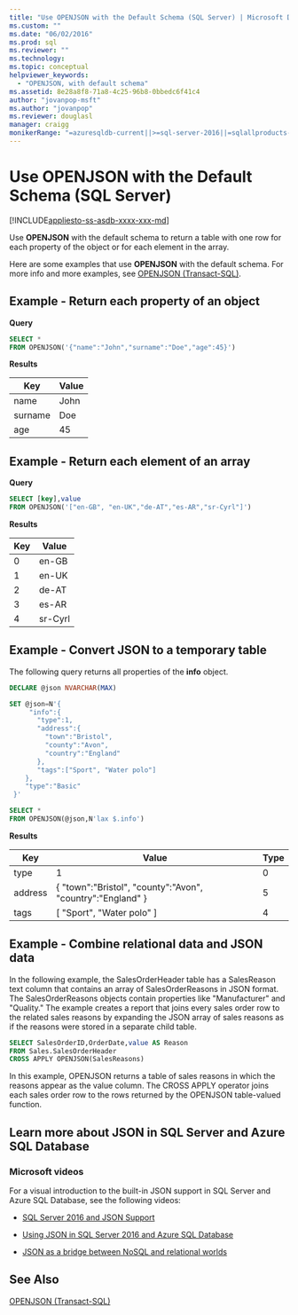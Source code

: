 ```yaml
---
title: "Use OPENJSON with the Default Schema (SQL Server) | Microsoft Docs"
ms.custom: ""
ms.date: "06/02/2016"
ms.prod: sql
ms.reviewer: ""
ms.technology: 
ms.topic: conceptual
helpviewer_keywords: 
  - "OPENJSON, with default schema"
ms.assetid: 8e28a8f8-71a8-4c25-96b8-0bbedc6f41c4
author: "jovanpop-msft"
ms.author: "jovanpop"
ms.reviewer: douglasl
manager: craigg
monikerRange: "=azuresqldb-current||>=sql-server-2016||=sqlallproducts-allversions||>=sql-server-linux-2017||=azuresqldb-mi-current"
---
```

# Use OPENJSON with the Default Schema (SQL Server)
[!INCLUDE[appliesto-ss-asdb-xxxx-xxx-md](../../includes/appliesto-ss-asdb-xxxx-xxx-md.md)]

  Use **OPENJSON** with the default schema to return a table with one row for each property of the object or for each element in the array.  
  
 Here are some examples that use **OPENJSON** with the default schema. For more info and more examples, see [OPENJSON &#40;Transact-SQL&#41;](../../t-sql/functions/openjson-transact-sql.md).  
  
## Example - Return each property of an object  
 **Query**  
  
```sql  
SELECT *
FROM OPENJSON('{"name":"John","surname":"Doe","age":45}') 
```  
  
 **Results**  
  
|Key|Value|  
|---------|-----------|  
|name|John|  
|surname|Doe|  
|age|45|  
  
## Example - Return each element of an array  
 **Query**  
  
```sql  
SELECT [key],value
FROM OPENJSON('["en-GB", "en-UK","de-AT","es-AR","sr-Cyrl"]') 
```  
  
 **Results**  
  
|Key|Value|  
|---------|-----------|  
|0|en-GB|  
|1|en-UK|  
|2|de-AT|  
|3|es-AR|  
|4|sr-Cyrl|  
  
## Example - Convert JSON to a temporary table  
 The following query returns all properties of the **info** object.  
  
```sql  
DECLARE @json NVARCHAR(MAX)

SET @json=N'{  
     "info":{    
       "type":1,  
       "address":{    
         "town":"Bristol",  
         "county":"Avon",  
         "country":"England"  
       },  
       "tags":["Sport", "Water polo"]  
    },  
    "type":"Basic"  
 }'

SELECT *
FROM OPENJSON(@json,N'lax $.info')
```  
  
 **Results**  
  
|Key|Value|Type|  
|---------|-----------|----------|  
|type|1|0|  
|address|{ "town":"Bristol", "county":"Avon", "country":"England" }|5|  
|tags|[ "Sport", "Water polo" ]|4|  
  
## Example - Combine relational data and JSON data  
 In the following example, the SalesOrderHeader table has a SalesReason text column that contains an array of SalesOrderReasons in JSON format. The SalesOrderReasons objects contain properties like "Manufacturer" and "Quality." The example creates a report that joins every sales order row to the related sales reasons by expanding the JSON array of sales reasons as if the reasons were stored in a separate child table.  
  
```sql  
SELECT SalesOrderID,OrderDate,value AS Reason
FROM Sales.SalesOrderHeader
CROSS APPLY OPENJSON(SalesReasons)
```  
  
 In this example, OPENJSON returns a table of sales reasons in which the reasons appear as the value column. The CROSS APPLY operator joins each sales order row to the rows returned by the OPENJSON table-valued function.  

## Learn more about JSON in SQL Server and Azure SQL Database  
  
### Microsoft videos

For a visual introduction to the built-in JSON support in SQL Server and Azure SQL Database, see the following videos:

-   [SQL Server 2016 and JSON Support](https://channel9.msdn.com/Shows/Data-Exposed/SQL-Server-2016-and-JSON-Support)

-   [Using JSON in SQL Server 2016 and Azure SQL Database](https://channel9.msdn.com/Shows/Data-Exposed/Using-JSON-in-SQL-Server-2016-and-Azure-SQL-Database)

-   [JSON as a bridge between NoSQL and relational worlds](https://channel9.msdn.com/events/DataDriven/SQLServer2016/JSON-as-a-bridge-betwen-NoSQL-and-relational-worlds)
  
## See Also  
 [OPENJSON &#40;Transact-SQL&#41;](../../t-sql/functions/openjson-transact-sql.md)  
